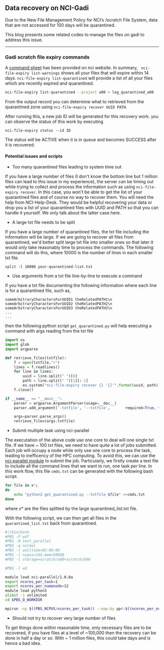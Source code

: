## Data recovery on NCI-Gadi

Due to the New File Management Policy for NCI’s /scratch File System, data that are not accessed for 100 days will be quarantined. 

This blog presents some related codes to manage the files on gadi to address this issue.

---

### Gadi scratch file expiry commands

A [command sheet](https://nci.org.au/sites/default/files/documents/2022-04/GadiSystem-GadiScratchFileExpiryCommands-200422-1629-37.pdf) has been provided on nci website. In summary, ``` nci-file-expiry list-warnings``` shows all your files that will expire within 14 days. ```nci-file-expiry list-quarantined``` will provide a list of all your files which are recently expired and quarantined.
```bash
nci-file-expiry list-quarantined --project a00 > log_quarantined_a00
```

From the output record you can determine what to retrieved from the quarantined zone using ```nci-file-expiry recover UUID PATH```. 

After running this, a new job ID will be generated for this recovery work. you can observe the status of this work by executing

```
nci-file-expiry status --id ID
```
The status will be ACTIVE when it is in queue and becomes SUCCESS after it is recovered.

#### Potential issues and scripts

- Too many quarantined files leading to system time out

If you have a large number of files (I don't know the bottom line but 1 million files can lead to this issue in my experience), the server can be timing out while trying to collect and process the information such as using ```nci-file-expiry recover```. In this case, you won't be able to get the list of your quarantined files and of course no way to recover them. You will need the help from NCI-Help-Desk. They would be helpful recovering your data or drop you a list of your quarantined files with UUID and PATH so that you can handle it yourself. We only talk about the latter case here.

- A large txt file needs to be split

If you have a large number of quarantined files, the txt file including the information will be large. If we are going to recover all files from quarantined, we'd better split large txt file into smaller ones so that later it would only take reasonably time to process the commands. The following command will do this, where 10000 is the number of lines in each smaller txt file.

```
split -l 10000 your-quarantined-list.txt
```

- Use arguments from a txt file line-by-line to execute a command

If you have a txt file documenting the following information where each line is for a quarantined file, such as,

```
someArbitraryCharactersForUUID1 theRelatedPATH1\n
someArbitraryCharactersForUUID2 theRelatedPATH2\n
someArbitraryCharactersForUUID3 theRelatedPATH3\n
...
...
```

then the following python script ```get_quarantined.py``` will help executing a command with args reading from the txt file
```python
import os
import glob
import argparse

def retrieve_files(txtfile):
    f = open(txtfile,"r")
    lines = f.readlines()
    for line in lines:
        uuid = line.split(" ")[0]
        path = line.split(" ")[1][:-1]
        os.system("nci-file-expiry recover {} '{}'".format(uuid, path))
    f.close()

if __name__ == "__main__":
    parser = argparse.ArgumentParser(usage=__doc__)
    parser.add_argument('-txtfile', '--txtfile',       required=True, type=str)

    args=parser.parse_args()
    retrieve_files(args.txtfile)

```

- Submit multiple task using nci-parallel

The executation of the above code use one core to deal will one single txt file. If we have ~ 100 txt files, we need to have quite a lot of jobs submitted. Each job will occupy a node while only use one core to process the task, leading to inefficency of the HPC computing. To avoid this, we can use the [nci-parallel module](https://opus.nci.org.au/display/Help/nci-parallel) to submit the job. Particularly, we firstly create a text file to include all the command lines that we want to run, one task per line. In this work flow, this file ```cmds.txt``` can be generated with the following bash script.

```bash
for file in x*;
do
    echo "python3 get_quarantined.py --txtfile $file" >>cmds.txt
done
```
where x* are the files splitted by the large quarantined_list.txt file.

With the following script, we can then get all files in the ```quarantined_list.txt``` back from quarantined.

```bash
#!/bin/bash
#PBS -P w47
#PBS -N test_parallel
#PBS -q normal
#PBS -l walltime=05:00:00
#PBS -l ncpus=144,mem=500GB
#PBS -l storage=scratch/a00+scratch/b00

#PBS -l wd

module load nci-parallel/1.0.0a
export ncores_per_task=1
export ncores_per_numanode=12
module load python3
ulimit -s unlimited
cd $PBS_O_WORKDIR

mpirun -np $((PBS_NCPUS/ncores_per_task)) --map-by ppr:$((ncores_per_numanode/ncores_per_task)):NUMA:PE=${ncores_per_task} nci-parallel --input-file cmds.txt --timeout 10000
```
- Should not try to recover very large number of files

To get things done within reasonable time, only necessary files are to be recovered, if you have files at a level of ~100,000 then the recovery can be done in half a day or so. With ~ 1 million files, this could take days and is hence a bad idea.


